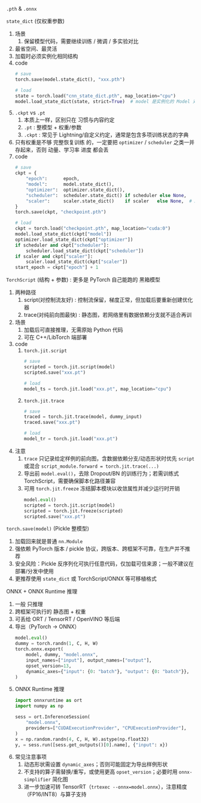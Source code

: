 `.pth` & `.onnx`


`state_dict` (仅权重参数)
1. 场景
   1. 保留模型代码，需要继续训练 / 微调 / 多实验对比
2. 最省空间、最灵活
3. 加载时必须实例化相同结构
4. code
   ```python
   # save
   torch.save(model.state_dict(), "xxx.pth")

   # load
   state = torch.load("cnn_state_dict.pth", map_location="cpu")
   model.load_state_dict(state, strict=True)  # model 是实例化的 Model 对象
   ```
5. `.ckpt` vs `.pt`
   1. 本质上一样，区别只在 习惯与内容约定
   2. `.pt` : 整模型 + 权重/参数
   3. `.ckpt` : 常见于 Lightning/自定义约定，通常是包含多项训练状态的字典
6. 只有权重是不够 完整恢复训练 的，一定要把 `optimizer` / `scheduler` 之类一并存起来，否则 动量、学习率 进度 都会丢
7. code
   ```python
   # save
   ckpt = {
       "epoch":      epoch,
       "model":      model.state_dict(),
       "optimizer":  optimizer.state_dict(),
       "scheduler":  scheduler.state_dict() if scheduler else None,
       "scaler":     scaler.state_dict()    if scaler   else None,  # AMP 可选
   }
   torch.save(ckpt, "checkpoint.pth")

   # load
   ckpt = torch.load("checkpoint.pth", map_location="cuda:0")
   model.load_state_dict(ckpt["model"])
   optimizer.load_state_dict(ckpt["optimizer"])
   if scheduler and ckpt["scheduler"]:
       scheduler.load_state_dict(ckpt["scheduler"])
   if scaler and ckpt["scaler"]:
       scaler.load_state_dict(ckpt["scaler"])
   start_epoch = ckpt["epoch"] + 1
   ```



`TorchScript` (结构 + 参数) : 更多是 PyTorch 自己能跑的 黑箱模型
1. 两种路径
   1. script(对控制流友好) : 控制流保留，梯度正常，但加载后要重新创建优化器
   2. trace(对纯前向图最快) : 静态图，若网络里有数据依赖分支就不适合再训
2. 场景
   1. 加载后可直接推理，无需原始 Python 代码
   2. 可在 C++/LibTorch 端部署
3. code
   1. `torch.jit.script`
      ```py
      # save
      scripted = torch.jit.script(model)
      scripted.save("xxx.pt")

      # load
      model_ts = torch.jit.load("xxx.pt", map_location="cpu")
      ```
   2. `torch.jit.trace`
      ```py
      # save
      traced = torch.jit.trace(model, dummy_input)
      traced.save("xxx.pt")

      # load
      model_tr = torch.jit.load("xxx.pt")
      ```
4. 注意
   1. `trace` 只记录给定样例的前向图，含数据依赖分支/动态形状时优先 `script` 或混合 `script_module.forward = torch.jit.trace(...)`
   2. 导出前 `model.eval()`，去除 Dropout/BN 的训练行为；若需训练式 TorchScript，需要确保脚本化路径兼容
   3. 可用 `torch.jit.freeze` 冻结脚本模块以收敛属性并减少运行时开销
      ```python
      model.eval()
      scripted = torch.jit.script(model)
      scripted = torch.jit.freeze(scripted)
      scripted.save("xxx.pt")
      ```

`torch.save(model)` (Pickle 整模型)
1. 加载回来就是普通 `nn.Module`
2. 强依赖 PyTorch 版本 / pickle 协议，跨版本、跨框架不可靠，在生产并不推荐
3. 安全风险：Pickle 反序列化可执行任意代码，仅加载可信来源；一般不建议在部署/分发中使用
4. 更推荐使用 `state_dict` 或 TorchScript/ONNX 等可移植格式




ONNX + ONNX Runtime 推理
1. 一般 只推理
2. 跨框架可执行的 静态图 + 权重
3. 可丢给 ORT / TensorRT / OpenVINO 等后端
4. 导出（PyTorch → ONNX）
   ```python
   model.eval()
   dummy = torch.randn(1, C, H, W)
   torch.onnx.export(
       model, dummy, "model.onnx",
       input_names=["input"], output_names=["output"],
       opset_version=13,
       dynamic_axes={"input": {0: "batch"}, "output": {0: "batch"}},
   )
   ```
5. ONNX Runtime 推理
   ```python
   import onnxruntime as ort
   import numpy as np

   sess = ort.InferenceSession(
       "model.onnx",
       providers=["CUDAExecutionProvider", "CPUExecutionProvider"],
   )
   x = np.random.randn(4, C, H, W).astype(np.float32)
   y, = sess.run([sess.get_outputs()[0].name], {"input": x})
   ```
6. 常见注意事项
   1. 动态形状需设置 `dynamic_axes`；否则可能固定为导出样例形状
   2. 不支持的算子需替换/重写，或使用更高 `opset_version`；必要时用 `onnx-simplifier` 简化图
   3. 进一步加速可转 TensorRT（`trtexec --onnx=model.onnx`），注意精度（FP16/INT8）与算子支持





